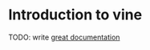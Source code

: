 # Introduction to vine

TODO: write [great documentation](http://jacobian.org/writing/what-to-write/)
